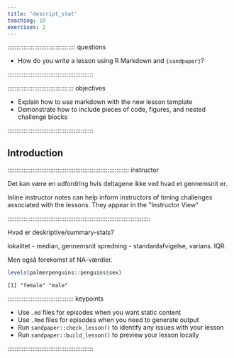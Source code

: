 ```yaml
---
title: 'descript_stat'
teaching: 10
exercises: 2
---
```


:::::::::::::::::::::::::::::::::::::: questions 

- How do you write a lesson using R Markdown and `{sandpaper}`?

::::::::::::::::::::::::::::::::::::::::::::::::

::::::::::::::::::::::::::::::::::::: objectives

- Explain how to use markdown with the new lesson template
- Demonstrate how to include pieces of code, figures, and nested challenge blocks

::::::::::::::::::::::::::::::::::::::::::::::::

## Introduction

:::::::::::::::::::::::::::::::::::::::::::::::::::::::::::::::::::: instructor

Det kan være en udfordring hvis deltagene ikke ved hvad et 
gennemsnit er. 

Inline instructor notes can help inform instructors of timing challenges
associated with the lessons. They appear in the "Instructor View"

::::::::::::::::::::::::::::::::::::::::::::::::::::::::::::::::::::::::::::::::


Hvad er deskriptive/summary-stats?

lokalitet - median, gennemsnit
spredning - standardafvigelse, varians. IQR.

Men også forekomst af NA-værdier.


```r
levels(palmerpenguins::penguins$sex)
```

```output
[1] "female" "male"  
```



::::::::::::::::::::::::::::::::::::: keypoints 

- Use `.md` files for episodes when you want static content
- Use `.Rmd` files for episodes when you need to generate output
- Run `sandpaper::check_lesson()` to identify any issues with your lesson
- Run `sandpaper::build_lesson()` to preview your lesson locally

::::::::::::::::::::::::::::::::::::::::::::::::

